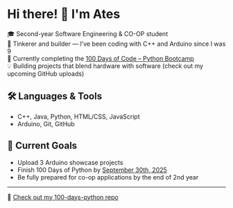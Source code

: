# Hi there! 👋 I'm Ates

🎓 Second-year Software Engineering & CO-OP student  
🔧 Tinkerer and builder — I’ve been coding with C++ and Arduino since I was 9  
🐍 Currently completing the [100 Days of Code – Python Bootcamp](https://www.udemy.com/course/100-days-of-code/)  
💡 Building projects that blend hardware with software (check out my upcoming GitHub uploads)

## 🛠️ Languages & Tools
- C++, Java, Python, HTML/CSS, JavaScript
- Arduino, Git, GitHub

## 📌 Current Goals
- Upload 3 Arduino showcase projects
- Finish 100 Days of Python by <ins>September 30th, 2025</ins>
- Be fully prepared for co-op applications by the end of 2nd year

---

🔗 [Check out my 100-days-python repo](https://github.com/ifnidbi/100-days-python)

